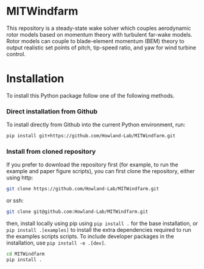 # MITWindfarm
This repository is a steady-state wake solver which couples aerodynamic rotor models based on momentum theory with turbulent far-wake models. Rotor models can couple to blade-element momentum (BEM) theory to output realistic set points of pitch, tip-speed ratio, and yaw for wind turbine control. 


# Installation
To install this Python package follow one of the following methods.

### Direct installation from Github
To install directly from Github into the current Python environment, run:
```bash
pip install git+https://github.com/Howland-Lab/MITWindfarm.git
```


### Install from cloned repository
If you prefer to download the repository first (for example, to run the example and paper figure scripts), you can first clone the repository, either using http:
```bash
git clone https://github.com/Howland-Lab/MITWindfarm.git
```
or ssh:
```bash
git clone git@github.com:Howland-Lab/MITWindfarm.git
```
then, install locally using pip using `pip install .` for the base installation, or `pip install .[examples]` to install the extra dependencies required to run the examples scripts scripts. To include developer packages in the installation, use `pip install -e .[dev]`. 

```bash
cd MITWindfarm
pip install .
```